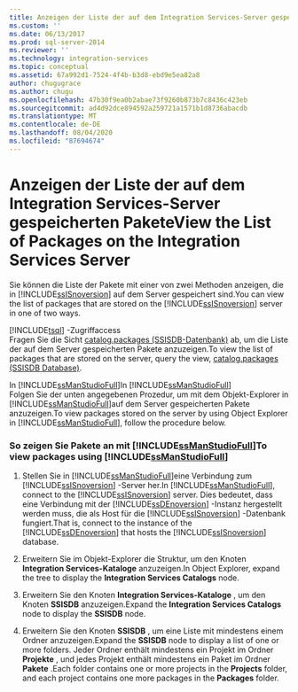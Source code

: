 ```yaml
---
title: Anzeigen der Liste der auf dem Integration Services-Server gespeicherten Pakete | Microsoft-Dokumentation
ms.custom: ''
ms.date: 06/13/2017
ms.prod: sql-server-2014
ms.reviewer: ''
ms.technology: integration-services
ms.topic: conceptual
ms.assetid: 67a992d1-7524-4f4b-b3d8-ebd9e5ea82a8
author: chugugrace
ms.author: chugu
ms.openlocfilehash: 47b30f9ea0b2abae73f9260b873b7c8436c423eb
ms.sourcegitcommit: ad4d92dce894592a259721a1571b1d8736abacdb
ms.translationtype: MT
ms.contentlocale: de-DE
ms.lasthandoff: 08/04/2020
ms.locfileid: "87694674"
---
```

# <a name="view-the-list-of-packages-on-the-integration-services-server"></a><span data-ttu-id="d4223-102">Anzeigen der Liste der auf dem Integration Services-Server gespeicherten Pakete</span><span class="sxs-lookup"><span data-stu-id="d4223-102">View the List of Packages on the Integration Services Server</span></span>
  <span data-ttu-id="d4223-103">Sie können die Liste der Pakete mit einer von zwei Methoden anzeigen, die in [!INCLUDE[ssISnoversion](../../includes/ssisnoversion-md.md)] auf dem Server gespeichert sind.</span><span class="sxs-lookup"><span data-stu-id="d4223-103">You can view the list of packages that are stored on the [!INCLUDE[ssISnoversion](../../includes/ssisnoversion-md.md)] server in one of two ways.</span></span>  
  
 [!INCLUDE[tsql](../../includes/tsql-md.md)] <span data-ttu-id="d4223-104">-Zugriff</span><span class="sxs-lookup"><span data-stu-id="d4223-104">access</span></span>  
 <span data-ttu-id="d4223-105">Fragen Sie die Sicht [catalog.packages &#40;SSISDB-Datenbank&#41;](/sql/integration-services/system-views/catalog-packages-ssisdb-database) ab, um die Liste der auf dem Server gespeicherten Pakete anzuzeigen.</span><span class="sxs-lookup"><span data-stu-id="d4223-105">To view the list of packages that are stored on the server, query the view, [catalog.packages &#40;SSISDB Database&#41;](/sql/integration-services/system-views/catalog-packages-ssisdb-database).</span></span>  
  
 <span data-ttu-id="d4223-106">In [!INCLUDE[ssManStudioFull](../../../includes/ssmanstudiofull-md.md)]</span><span class="sxs-lookup"><span data-stu-id="d4223-106">In [!INCLUDE[ssManStudioFull](../../../includes/ssmanstudiofull-md.md)]</span></span>  
 <span data-ttu-id="d4223-107">Folgen Sie der unten angegebenen Prozedur, um mit dem Objekt-Explorer in [!INCLUDE[ssManStudioFull](../../../includes/ssmanstudiofull-md.md)]auf dem Server gespeicherten Pakete anzuzeigen.</span><span class="sxs-lookup"><span data-stu-id="d4223-107">To view packages stored on the server by using Object Explorer in [!INCLUDE[ssManStudioFull](../../../includes/ssmanstudiofull-md.md)], follow the procedure below.</span></span>  
  
### <a name="to-view-packages-using-ssmanstudiofull"></a><span data-ttu-id="d4223-108">So zeigen Sie Pakete an mit [!INCLUDE[ssManStudioFull](../../../includes/ssmanstudiofull-md.md)]</span><span class="sxs-lookup"><span data-stu-id="d4223-108">To view packages using [!INCLUDE[ssManStudioFull](../../../includes/ssmanstudiofull-md.md)]</span></span>  
  
1.  <span data-ttu-id="d4223-109">Stellen Sie in [!INCLUDE[ssManStudioFull](../../../includes/ssmanstudiofull-md.md)]eine Verbindung zum [!INCLUDE[ssISnoversion](../../includes/ssisnoversion-md.md)] -Server her.</span><span class="sxs-lookup"><span data-stu-id="d4223-109">In [!INCLUDE[ssManStudioFull](../../../includes/ssmanstudiofull-md.md)], connect to the [!INCLUDE[ssISnoversion](../../includes/ssisnoversion-md.md)] server.</span></span> <span data-ttu-id="d4223-110">Dies bedeutet, dass eine Verbindung mit der [!INCLUDE[ssDEnoversion](../../includes/ssdenoversion-md.md)] -Instanz hergestellt werden muss, die als Host für die [!INCLUDE[ssISnoversion](../../includes/ssisnoversion-md.md)] -Datenbank fungiert.</span><span class="sxs-lookup"><span data-stu-id="d4223-110">That is, connect to the instance of the [!INCLUDE[ssDEnoversion](../../includes/ssdenoversion-md.md)] that hosts the [!INCLUDE[ssISnoversion](../../includes/ssisnoversion-md.md)] database.</span></span>  
  
2.  <span data-ttu-id="d4223-111">Erweitern Sie im Objekt-Explorer die Struktur, um den Knoten **Integration Services-Kataloge** anzuzeigen.</span><span class="sxs-lookup"><span data-stu-id="d4223-111">In Object Explorer, expand the tree to display the **Integration Services Catalogs** node.</span></span>  
  
3.  <span data-ttu-id="d4223-112">Erweitern Sie den Knoten **Integration Services-Kataloge** , um den Knoten **SSISDB** anzuzeigen.</span><span class="sxs-lookup"><span data-stu-id="d4223-112">Expand the **Integration Services Catalogs** node to display the **SSISDB** node.</span></span>  
  
4.  <span data-ttu-id="d4223-113">Erweitern Sie den Knoten **SSISDB** , um eine Liste mit mindestens einem Ordner anzuzeigen.</span><span class="sxs-lookup"><span data-stu-id="d4223-113">Expand the **SSISDB** node to display a list of one or more folders.</span></span> <span data-ttu-id="d4223-114">Jeder Ordner enthält mindestens ein Projekt im Ordner **Projekte** , und jedes Projekt enthält mindestens ein Paket im Ordner **Pakete** .</span><span class="sxs-lookup"><span data-stu-id="d4223-114">Each folder contains one or more projects in the **Projects** folder, and each project contains one more packages in the **Packages** folder.</span></span>  
  
  
